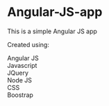 # Angular-JS-app
This is a simple Angular JS app

Created using:<br>

Angular JS<br>
Javascript<br>
JQuery<br>
Node JS<br>
CSS<br>
Boostrap<br>
